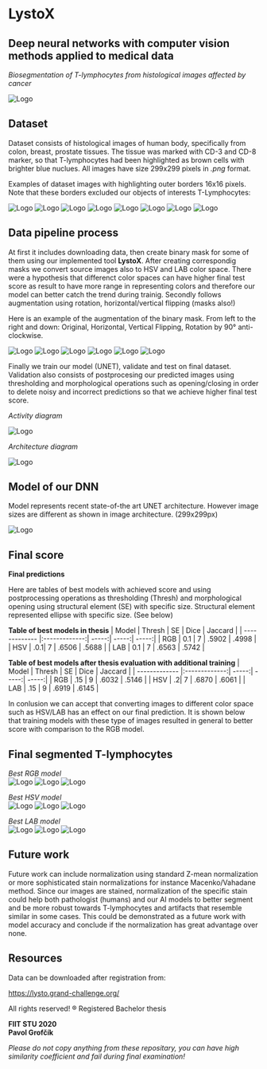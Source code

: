 # LystoX
## Deep neural networks with computer vision methods applied to medical data

*Biosegmentation of T-lymphocytes from histological images affected by cancer*

![Logo](https://github.com/PavolGrofcik/LystoX/blob/master/figures/Logo.png)

## Dataset
Dataset consists of histological images of human body, specifically from
colon, breast, prostate tissues. The tissue was marked with CD-3 and CD-8 marker,
so that T-lymphocytes had been highlighted as brown cells with brighter blue nuclues.
All images have size 299x299 pixels in *.png* format. 

Examples of dataset images with highlighting outer borders 16x16 pixels.
Note that these borders excluded our objects of interests T-Lymphocytes:


![Logo](https://github.com/PavolGrofcik/LystoX/blob/master/figures/lysto_pilot_11.png)
![Logo](https://github.com/PavolGrofcik/LystoX/blob/master/figures/lysto_pilot_14.png)
![Logo](https://github.com/PavolGrofcik/LystoX/blob/master/figures/lysto_pilot_135.png)
![Logo](https://github.com/PavolGrofcik/LystoX/blob/master/figures/lysto_pilot_402.png)
![Logo](https://github.com/PavolGrofcik/LystoX/blob/master/figures/lysto_pilot_5.png)
![Logo](https://github.com/PavolGrofcik/LystoX/blob/master/figures/lysto_pilot_417.png)
![Logo](https://github.com/PavolGrofcik/LystoX/blob/master/figures/lysto_pilot_1687.png)
![Logo](https://github.com/PavolGrofcik/LystoX/blob/master/figures/lysto_pilot_2510.png) 
<!-- ![Logo](https://github.com/PavolGrofcik/LystoX/blob/master/figures/lysto_pilot_412.png)  -->


## Data pipeline process 
At first it includes downloading data, then create binary mask for some of them
using our implemented tool **LystoX**.
After creating correspondig masks we convert source images also to HSV and LAB color
space. There were a hypothesis that differenct color spaces can have higher final
test score as result to have more range in representing colors and therefore our model
can better catch the trend during trainig. 
Secondly follows augmentation using rotation, horizontal/vertical flipping (masks also!)

Here is an example of the augmentation of the binary mask. From left to the right and down:
Original, Horizontal, Vertical Flipping, Rotation by 90° anti-clockwise.

![Logo](https://github.com/PavolGrofcik/LystoX/blob/master/figures/lysto_pilot_1111_mask.png)
![Logo](https://github.com/PavolGrofcik/LystoX/blob/master/figures/lysto_pilot_1111_aug_0_mask.png)
![Logo](https://github.com/PavolGrofcik/LystoX/blob/master/figures/lysto_pilot_1111_aug_1_mask.png)
![Logo](https://github.com/PavolGrofcik/LystoX/blob/master/figures/lysto_pilot_1111_aug_2_mask.png)
![Logo](https://github.com/PavolGrofcik/LystoX/blob/master/figures/lysto_pilot_1111_aug_3_mask.png)
![Logo](https://github.com/PavolGrofcik/LystoX/blob/master/figures/lysto_pilot_1111_aug_4_mask.png)


Finally we train our model (UNET), validate and test on final dataset. Validation
also consists of postprocesing our predicted images using thresholding and 
morphological operations such as opening/closing in order to delete noisy and
incorrect predictions so that we achieve higher final test score.

*Activity diagram*  

![Logo](https://github.com/PavolGrofcik/LystoX/blob/master/figures/activity_diagram.png)


*Architecture diagram*  

![Logo](https://github.com/PavolGrofcik/LystoX/blob/master/figures/Architecture_diagram.png)

## Model of our DNN

Model represents recent state-of-the art UNET architecture. However image sizes
are different as shown in image architecture. (299x299px)  


![Logo](https://github.com/PavolGrofcik/LystoX/blob/master/figures/Unet.PNG)

## Final score  

**Final predictions**  

Here are tables of best models with achieved score and using postprocessing 
operations as thresholding (Thresh) and morphological opening using structural element (SE)
with specific size. Structural element represented ellipse with specific size.
(See below)  



**Table of best models in thesis**
| Model        | Thresh | SE | Dice           | Jaccard  | 
| ------------- |:-------------:| -----:| -----:| -----:| 
| RGB     | 0.1 | 7 | .5902 | .4998 |
| HSV     | .0.1|   7 | .6506  | .5688 |
| LAB | 0.1      |    7 | .6563 | .5742 |



**Table of best models after thesis evaluation with additional training**
| Model        | Thresh | SE | Dice           | Jaccard  | 
| ------------- |:-------------:| -----:| -----:| -----:| 
| RGB     | .15 | 9 | .6032 | .5146 |
| HSV     | .2|   7 | .6870  | .6061 |
| LAB | .15      |    9 | .6919 | .6145 |


In conlusion we can accept that converting images to different color space such as HSV/LAB
has an effect on our final prediction. It is shown below that training models with these type of
images resulted in general to better score with comparison to the RGB model. 
## Final segmented T-lymphocytes

*Best RGB model*  
![Logo](https://github.com/PavolGrofcik/LystoX/blob/master/figures/0_test_data_rgb0.png)
![Logo](https://github.com/PavolGrofcik/LystoX/blob/master/figures/4_test_data_rgb4.png)
![Logo](https://github.com/PavolGrofcik/LystoX/blob/master/figures/8_test_data_rgb0.png)

*Best HSV model*  
![Logo](https://github.com/PavolGrofcik/LystoX/blob/master/figures/0_test_data_hsv0.png)
![Logo](https://github.com/PavolGrofcik/LystoX/blob/master/figures/4_test_data_hsv4.png)
![Logo](https://github.com/PavolGrofcik/LystoX/blob/master/figures/8_test_data_hsv0.png)

*Best LAB model*  
![Logo](https://github.com/PavolGrofcik/LystoX/blob/master/figures/0_test_data_lab0.png)
![Logo](https://github.com/PavolGrofcik/LystoX/blob/master/figures/4_test_data_lab4.png)
![Logo](https://github.com/PavolGrofcik/LystoX/blob/master/figures/8_test_data_lab0.png)


## Future work

Future work can include normalization using standard Z-mean normalization or more sophisticated
stain normalizations for instance Macenko/Vahadane method. Since our images are stained,
normalization of the specific stain could help both pathologist (humans) and our AI models
to better segment and be more robust towards T-lymphocytes and 
artifacts that resemble similar in some cases. This could be demonstrated as a future work
with model accuracy and conclude if the normalization has great advantage over none.


## Resources
Data can be downloaded after registration from:  

https://lysto.grand-challenge.org/

All rights reserved! 
® Registered 
Bachelor thesis 

**FIIT STU 2020**  
**Pavol Grofčík**  


*Please do not copy anything from these repositary,
you can have high similarity coefficient
and fail during final examination!*
